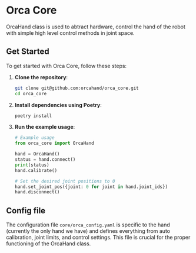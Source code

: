 # Orca Core

OrcaHand class is used to abtract hardware, control the hand of the robot with simple high level control methods in joint space. 

## Get Started

To get started with Orca Core, follow these steps:

1. **Clone the repository**:

    ```sh
    git clone git@github.com:orcahand/orca_core.git
    cd orca_core
    ```

2. **Install dependencies using Poetry**:

    ```sh
    poetry install
    ```

3. **Run the example usage**:

    ```python
    # Example usage
    from orca_core import OrcaHand

    hand = OrcaHand()
    status = hand.connect()
    print(status)
    hand.calibrate()

    # Set the desired joint positions to 0
    hand.set_joint_pos({joint: 0 for joint in hand.joint_ids})
    hand.disconnect()
    ```

## Config file

The configuration file `core/orca_config.yaml` is specific to the hand (currently the only hand we have) and defines everything from auto calibration, joint limits, and control settings. This file is crucial for the proper functioning of the OrcaHand class.
